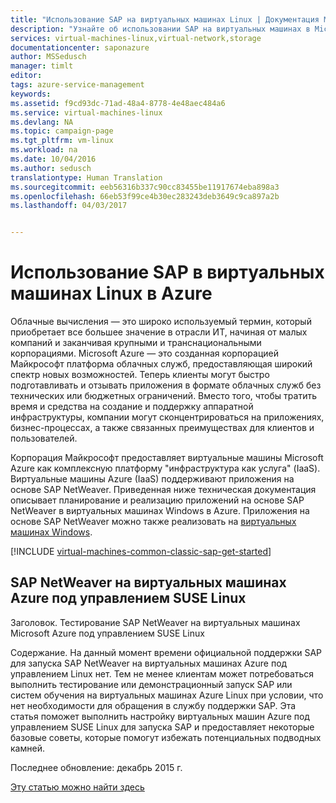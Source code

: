 ```yaml
---
title: "Использование SAP на виртуальных машинах Linux | Документация Майкрософт"
description: "Узнайте об использовании SAP на виртуальных машинах в Microsoft Azure."
services: virtual-machines-linux,virtual-network,storage
documentationcenter: saponazure
author: MSSedusch
manager: timlt
editor: 
tags: azure-service-management
keywords: 
ms.assetid: f9cd93dc-71ad-48a4-8778-4e48aec484a6
ms.service: virtual-machines-linux
ms.devlang: NA
ms.topic: campaign-page
ms.tgt_pltfrm: vm-linux
ms.workload: na
ms.date: 10/04/2016
ms.author: sedusch
translationtype: Human Translation
ms.sourcegitcommit: eeb56316b337c90cc83455be11917674eba898a3
ms.openlocfilehash: 66eb53f99ce4b30ec283243deb3649c9ca897a2b
ms.lasthandoff: 04/03/2017


---
```

# <a name="using-sap-on-linux-virtual-machines-in-azure"></a>Использование SAP в виртуальных машинах Linux в Azure
Облачные вычисления — это широко используемый термин, который приобретает все большее значение в отрасли ИТ, начиная от малых компаний и заканчивая крупными и транснациональными корпорациями. Microsoft Azure — это созданная корпорацией Майкрософт платформа облачных служб, предоставляющая широкий спектр новых возможностей. Теперь клиенты могут быстро подготавливать и отзывать приложения в формате облачных служб без технических или бюджетных ограничений. Вместо того, чтобы тратить время и средства на создание и поддержку аппаратной инфраструктуры, компании могут сконцентрироваться на приложениях, бизнес-процессах, а также связанных преимуществах для клиентов и пользователей.

Корпорация Майкрософт предоставляет виртуальные машины Microsoft Azure как комплексную платформу "инфраструктура как услуга" (IaaS). Виртуальные машины Azure (IaaS) поддерживают приложения на основе SAP NetWeaver. Приведенная ниже техническая документация описывает планирование и реализацию приложений на основе SAP NetWeaver в виртуальных машинах Windows в Azure. Приложения на основе SAP NetWeaver можно также реализовать на [виртуальных машинах Windows](../../virtual-machines-windows-classic-sap-get-started.md?toc=%2fazure%2fvirtual-machines%2fwindows%2fclassic%2ftoc.json).

[!INCLUDE [virtual-machines-common-classic-sap-get-started](../../../../includes/virtual-machines-common-classic-sap-get-started.md)]

## <a name="sap-netweaver-on-azure-suse-linux-virtual-machines"></a>SAP NetWeaver на виртуальных машинах Azure под управлением SUSE Linux
Заголовок. Тестирование SAP NetWeaver на виртуальных машинах Microsoft Azure под управлением SUSE Linux

Содержание. На данный момент времени официальной поддержки SAP для запуска SAP NetWeaver на виртуальных машинах Azure под управлением Linux нет. Тем не менее клиентам может потребоваться выполнить тестирование или демонстрационный запуск SAP или систем обучения на виртуальных машинах Azure Linux при условии, что нет необходимости для обращения в службу поддержки SAP. Эта статья поможет выполнить настройку виртуальных машин Azure под управлением SUSE Linux для запуска SAP и предоставляет некоторые базовые советы, которые помогут избежать потенциальных подводных камней.

Последнее обновление: декабрь 2015 г.

[Эту статью можно найти здесь](suse-quickstart.md?toc=%2fazure%2fvirtual-machines%2flinux%2ftoc.json)


